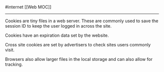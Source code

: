 #internet 
[[Web MOC]]
- - -

Cookies are tiny files in a web server. These are commonly used to save the session ID to keep the user logged in across the site. 

Cookies have an expiration data set by the website.

Cross site cookies are set by advertisers to check sites users commonly visit.

Browsers also allow larger files in the local storage and can also allow for tracking.